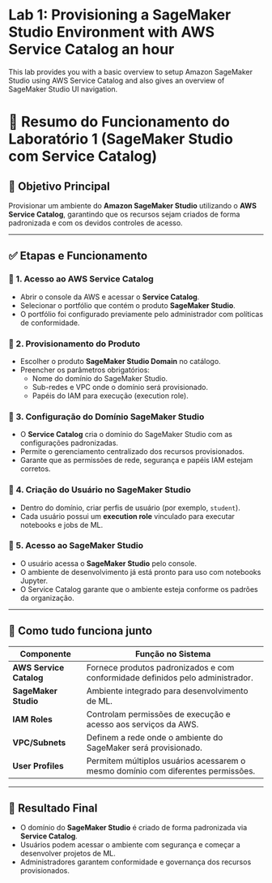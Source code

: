 # Lab 1: Provisioning a SageMaker Studio Environment with AWS Service Catalog an hour
This lab provides you with a basic overview to setup Amazon SageMaker Studio using AWS Service Catalog and also gives an overview of SageMaker Studio UI navigation.

# 🧪 Resumo do Funcionamento do Laboratório 1 (SageMaker Studio com Service Catalog)

## 🎯 Objetivo Principal
Provisionar um ambiente do **Amazon SageMaker Studio** utilizando o **AWS Service Catalog**, garantindo que os recursos sejam criados de forma padronizada e com os devidos controles de acesso.

---

## ✅ Etapas e Funcionamento

### 🔹 1. Acesso ao AWS Service Catalog
- Abrir o console da AWS e acessar o **Service Catalog**.
- Selecionar o portfólio que contém o produto **SageMaker Studio**.
- O portfólio foi configurado previamente pelo administrador com políticas de conformidade.

### 🔹 2. Provisionamento do Produto
- Escolher o produto **SageMaker Studio Domain** no catálogo.
- Preencher os parâmetros obrigatórios:
  - Nome do domínio do SageMaker Studio.
  - Sub-redes e VPC onde o domínio será provisionado.
  - Papéis do IAM para execução (execution role).

### 🔹 3. Configuração do Domínio SageMaker Studio
- O **Service Catalog** cria o domínio do SageMaker Studio com as configurações padronizadas.
- Permite o gerenciamento centralizado dos recursos provisionados.
- Garante que as permissões de rede, segurança e papéis IAM estejam corretos.

### 🔹 4. Criação do Usuário no SageMaker Studio
- Dentro do domínio, criar perfis de usuário (por exemplo, `student`).
- Cada usuário possui um **execution role** vinculado para executar notebooks e jobs de ML.

### 🔹 5. Acesso ao SageMaker Studio
- O usuário acessa o **SageMaker Studio** pelo console.
- O ambiente de desenvolvimento já está pronto para uso com notebooks Jupyter.
- O Service Catalog garante que o ambiente esteja conforme os padrões da organização.

---

## 🧠 Como tudo funciona junto

| Componente                | Função no Sistema                                                                 |
|----------------------------|----------------------------------------------------------------------------------|
| **AWS Service Catalog**    | Fornece produtos padronizados e com conformidade definidos pelo administrador.    |
| **SageMaker Studio**       | Ambiente integrado para desenvolvimento de ML.                                   |
| **IAM Roles**              | Controlam permissões de execução e acesso aos serviços da AWS.                   |
| **VPC/Subnets**            | Definem a rede onde o ambiente do SageMaker será provisionado.                   |
| **User Profiles**          | Permitem múltiplos usuários acessarem o mesmo domínio com diferentes permissões. |

---

## 🚀 Resultado Final
- O domínio do **SageMaker Studio** é criado de forma padronizada via **Service Catalog**.  
- Usuários podem acessar o ambiente com segurança e começar a desenvolver projetos de ML.  
- Administradores garantem conformidade e governança dos recursos provisionados.  
